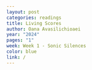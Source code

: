 ```yaml
---
layout: post
categories: readings
title: Living Scores
author: Oana Avasilichioaei
year: "2024"
pages: "1"
week: Week 1 - Sonic Silences
color: blue
link: /
---
```

